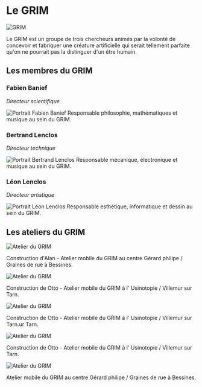 # Le GRIM

![GRIM](/ressources/photos/GRIM_3_SMALL.jpg)

Le GRIM est un groupe de trois chercheurs animés par la volonté de concevoir et fabriquer une créature artificielle qui serait tellement parfaite qu'on ne pourrait pas la distinguer d'un être humain.

## Les membres du GRIM

### Fabien Banief 
*Directeur scientifique*

![Portrait Fabien Banief](/ressources/photos/FABIEN_2_SMALL.jpg)
Responsable philosophie, mathématiques et musique au sein du GRIM.

### Bertrand Lenclos

*Directeur technique*

![Portrait Bertrand Lenclos](/ressources/photos/BERTRAND_1_SMALL.jpg)
Responsable mécanique, électronique et musique au sein du GRIM.

### Léon Lenclos

*Directeur artistique*

![Portrait Léon Lenclos](/ressources/photos/LEON_1_SMALL.jpg)
Responsable esthétique, informatique et dessin au sein du GRIM.


## Les ateliers du GRIM

![Atelier du GRIM](/ressources/photos/GRIM_2_SMALL.jpg)

Construction d'Alan - Atelier mobile du GRIM au centre Gérard philipe / Graines de rue à Bessines.


![Atelier du GRIM](/ressources/photos/otto_leon.JPG)

Construction de Otto - Atelier mobile du GRIM à l' Usinotopie / Villemur sur Tarn.


![Atelier du GRIM](/ressources/photos/BERTRAND_3_SMALL.jpg)

Construction de Otto - Atelier mobile du GRIM à l' Usinotopie / Villemur sur Tarn.ur Tarn.


![Atelier du GRIM](/ressources/photos/FABIEN_4_SMALL.jpg)

Construction de Otto - Atelier mobile du GRIM à l' Usinotopie / Villemur sur Tarn.



![Atelier du GRIM](/ressources/photos/fabi-bessines-avril19.JPG)

Atelier mobile du GRIM au centre Gérard philipe / Graines de rue à Bessines.


